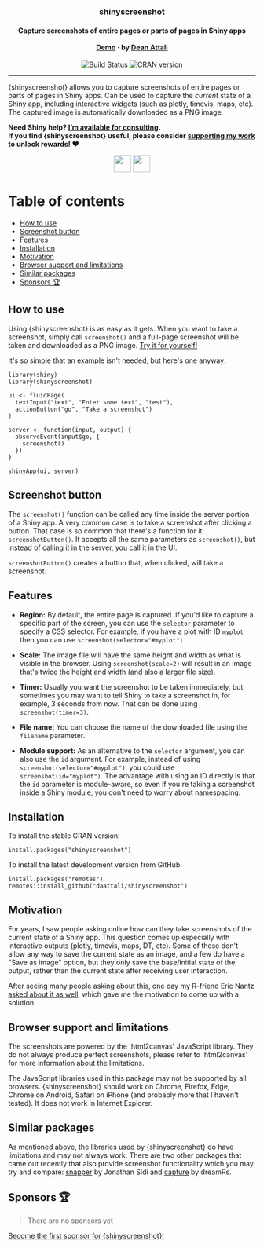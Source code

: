 <p align="center">
  <h3 align="center">shinyscreenshot</h3>

  <h4 align="center">
    Capture screenshots of entire pages or parts of pages in Shiny apps
    <br><br>
    <a href="https://daattali.com/shiny/shinyscreenshot-demo/">Demo</a>
    &middot;
    by <a href="https://deanattali.com">Dean Attali</a>
  </h4>

  <p align="center">
    <a href="https://travis-ci.org/daattali/shinyscreenshot">
      <img src="https://travis-ci.org/daattali/shinyscreenshot.svg?branch=master" alt="Build Status" />
    </a>
    <a href="https://cran.r-project.org/package=shinyscreenshot">
      <img src="https://www.r-pkg.org/badges/version/shinyscreenshot" alt="CRAN version" />
    </a>
  </p>

</p>

---

{shinyscreenshot} allows you to capture screenshots of entire pages or parts of pages in Shiny apps. Can be used to capture the *current* state of a Shiny app, including interactive widgets (such as plotly, timevis, maps, etc). The captured image is automatically downloaded as a PNG image.

**Need Shiny help? [I’m available for
consulting](https://attalitech.com/).**<br/> **If you find {shinyscreenshot}
useful, please consider [supporting my
work](https://github.com/sponsors/daattali) to unlock rewards\! ❤**

<p align="center">

<a style="display: inline-block;" href="https://github.com/sponsors/daattali">
<img height="35" src="https://i.imgur.com/034B8vq.png" /> </a>

<a style="display: inline-block;" href="https://paypal.me/daattali">
<img height="35" src="https://camo.githubusercontent.com/0e9e5cac101f7093336b4589c380ab5dcfdcbab0/68747470733a2f2f63646e2e6a7364656c6976722e6e65742f67682f74776f6c66736f6e2f70617970616c2d6769746875622d627574746f6e40312e302e302f646973742f627574746f6e2e737667" />
</a>

</p>

# Table of contents

  - [How to use](#usage)
  - [Screenshot button](#screenshotbutton)
  - [Features](#features)
  - [Installation](#install)
  - [Motivation](#motivation)
  - [Browser support and limitations](#limitations)
  - [Similar packages](#similar)
  - [Sponsors 🏆](#sponsors)

<h2 id="usage">How to use</h2>

Using {shinyscreenshot} is as easy as it gets. When you want to take a screenshot, simply call `screenshot()` and a full-page screenshot will be taken and downloaded as a PNG image. [Try it for yourself!](https://daattali.com/shiny/shinyscreenshot-demo/)

It's so simple that an example isn't needed, but here's one anyway:

    library(shiny)
    library(shinyscreenshot)

    ui <- fluidPage(
      textInput("text", "Enter some text", "test"),
      actionButton("go", "Take a screenshot")
    )

    server <- function(input, output) {
      observeEvent(input$go, {
        screenshot()
      })
    }
    
    shinyApp(ui, server)

<h2 id="screenshotbutton">Screenshot button</h2>

The `screenshot()` function can be called any time inside the server portion of a Shiny app. A very common case is to take a screenshot after clicking a button. That case is so common that there's a function for it: `screenshotButton()`. It accepts all the same parameters as `screenshot()`, but instead of calling it in the server, you call it in the UI. 

`screenshotButton()` creates a button that, when clicked, will take a screenshot.

<h2 id="features">Features</h2>

- **Region:** By default, the entire page is captured. If you'd like to capture a specific part of the screen, you can use the `selector` parameter to specify a CSS selector. For example, if you have a plot with ID `myplot` then you can use `screenshot(selector="#myplot")`.

- **Scale:** The image file will have the same height and width as what is visible in the browser. Using `screenshot(scale=2)` will result in an image that's twice the height and width (and also a larger file size).

- **Timer:** Usually you want the screenshot to be taken immediately, but sometimes you may want to tell Shiny to take a screenshot in, for example, 3 seconds from now. That can be done using `screenshot(timer=3)`.

- **File name:** You can choose the name of the downloaded file using the `filename` parameter.

- **Module support:** As an alternative to the `selector` argument, you can also use the `id` argument. For example, instead of using `screenshot(selector="#myplot")`, you could use `screenshot(id="myplot")`. The advantage with using an ID directly is that the `id` parameter is module-aware, so even if you're taking a screenshot inside a Shiny module, you don't need to worry about namespacing.

<h2 id="install">Installation</h2>

To install the stable CRAN version:

    install.packages("shinyscreenshot")

To install the latest development version from GitHub:

    install.packages("remotes")
    remotes::install_github("daattali/shinyscreenshot")

<h2 id="motivation">Motivation</h2>

For years, I saw people asking online how can they take screenshots of the current state of a Shiny app. This question comes up especially with interactive outputs (plotly, timevis, maps, DT, etc). Some of these don't allow any way to save the current state as an image, and a few do have a "Save as image" option, but they only save the base/initial state of the output, rather than the current state after receiving user interaction.

After seeing many people asking about this, one day my R-friend Eric Nantz [asked about it as well](https://community.rstudio.com/t/taking-screenshots-within-a-shiny-app/6892), which gave me the motivation to come up with a solution.

<h2 id="limitations">Browser support and limitations</h2>

The screenshots are powered by the 'html2canvas' JavaScript library. They do not always produce perfect screenshots, please refer to 'html2canvas' for more information about the limitations.

The JavaScript libraries used in this package may not be supported by all browsers. {shinyscreenshot} should work on Chrome, Firefox, Edge, Chrome on Android, Safari on iPhone (and probably more that I haven't tested). It does not work in Internet Explorer.

<h2 id="similar">Similar packages</h2>

As mentioned above, the libraries used by {shinyscreenshot} do have limitations and may not always work. There are two other packages that came out recently that also provide screenshot functionality which you may try and compare: [snapper](https://github.com/yonicd/snapper) by Jonathan Sidi and [capture](https://github.com/dreamRs/capture) by dreamRs.

<h2 id="sponsors">Sponsors 🏆</h2>

> There are no sponsors yet

[Become the first sponsor for
{shinyscreenshot}\!](https://github.com/sponsors/daattali/sponsorships?tier_id=39856)
